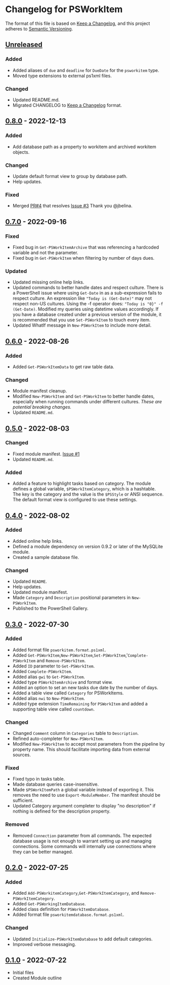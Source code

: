 # Changelog for PSWorkItem

The format of this file is based on [Keep a Changelog](https://keepachangelog.com/en/1.0.0/),
and this project adheres to [Semantic Versioning](https://semver.org/spec/v2.0.0.html).

## [Unreleased]
### Added
- Added aliases of `due` and `deadline` for `DueDate` for the `psworkitem` type.
- Moved type extensions to external ps1xml files.

### Changed
- Updated README.md.
- Migrated CHANGELOG to [Keep a Changelog](https://keepachangelog.com/en/1.0.0/) format.

## [0.8.0] - 2022-12-13

### Added

- Add database path as a property to workitem and archived workitem objects.

### Changed

- Update default format view to group by database path.
- Help updates.

### Fixed

- Merged [PR#4](https://github.com/jdhitsolutions/PSWorkItem/pull/4) that resolves [Issue #3](https://github.com/jdhitsolutions/PSWorkItem/issues/3) Thank you @jbelina.

## [0.7.0] - 2022-09-16

### Fixed

- Fixed bug in `Get-PSWorkItemArchive` that was referencing a hardcoded variable and not the parameter.
- Fixed bug in `Get-PSWorkItem` when filtering by number of days dues.

### Updated

- Updated missing online help links.
- Updated commands to better handle dates and respect culture. There is a PowerShell issue where using `Get-Date` in as a sub-expression fails to respect culture. An expression like `"Today is (Get-Date)"` may not respect non-US cultures. Using the -f operator does: `"Today is "0}" -f (Get-Date)`. Modified my queries using datetime values accordingly. If you have a database created under a previous version of the module, it is recommended that you use `Set-PSWorkItem` to touch every item.
- Updated WhatIf message in `New-PSWorkItem` to include more detail.

## [0.6.0] - 2022-08-26

### Added

- Added `Get-PSWorkItemData` to get raw table data.

### Changed

- Module manifest cleanup.
- Modified `New-PSWorkItem` and `Get-PSWorkItem` to better handle dates, especially when running commands under different cultures. _These are potential breaking changes._
- Updated `README.md`.

## [0.5.0] - 2022-08-03

### Changed

- Fixed module manifest. [Issue #1](https://github.com/jdhitsolutions/PSWorkItem/issues/1)
- Updated `README.md`.

### Added

- Added a feature to highlight tasks based on category. The module defines a global variable, `$PSWorkItemCategory`, which is a hashtable. The key is the category and the value is the `$PSStyle` or ANSI sequence. The default format view is configured to use these settings.

## [0.4.0] - 2022-08-02

### Added

- Added online help links.
- Defined a module dependency on version 0.9.2 or later of the MySQLite module.
- Created a sample database file.

### Changed

- Updated `README`.
- Help updates.
- Updated module manifest.
- Made `Category` and `Description` positional parameters in `New-PSWorkItem`.
- Published to the PowerShell Gallery.

## [0.3.0] - 2022-07-30

### Added

- Added format file `psworkitem.format.ps1xml`.
- Added `Get-PSWorkItem`,`New-PSWorkItem`,`Set-PSWorkItem`,'`Complete-PSWorkItem` and `Remove-PSWorkItem`.
- Added `ID` parameter to `Get-PSWorkItem`.
- Added `Complete-PSWorkItem`.
- Added alias `gwi` to `Get-PSWorkItem`.
- Added type `PSWorkItemArchive` and format view.
- Added an option to set an new tasks due date by the number of days.
- Added a table view called `Category` for PSWorkItems.
- Added alias `nwi` to `New-PSWorkItem`.
- Added type extension `TimeRemaining` for `PSWorkItem` and added a supporting table view called `countdown`.

### Changed

- Changed `Comment` column in `Categories` table to `Description`.
- Refined auto-completer for `New-PSWorkItem`.
- Modified `New-PSWorkItem` to accept most parameters from the pipeline by property name. This should facilitate importing data from external sources.

### Fixed

- Fixed typo in tasks table.
- Made database queries case-insensitive.
- Made `$PSWorkItemPath` a global variable instead of exporting it. This removes the need to use `Export-ModuleMember`. The manifest should be sufficient.
- Updated Category argument completer to display "no description" if nothing is defined for the description property.

### Removed

- Removed `Connection` parameter from all commands. The expected database usage is not enough to warrant setting up and managing connections. Some commands will internally use connections where they can be better managed.

## [0.2.0] - 2022-07-25

### Added

- Added `Add-PSWorkitemCategory`,`Get-PSWorkItemCategory`, and `Remove-PSWorkItemCategory`.
- Added `Get-PSWorkingItemDatabase`.
- Added class definition for `PSWorkItemDatabase`.
- Added format file `psworkitemdatabase.format.ps1xml`.

### Changed

- Updated `Initialize-PSWorkItemDatabase` to add default categories.
- Improved verbose messaging.

## [0.1.0] - 2022-07-22

- Initial files
- Created Module outline

[Unreleased]: https://github.com/jdhitsolutions/PSWorkItem/compare/v0.8.0..HEAD
[0.8.0]:  https://github.com/jdhitsolutions/PSWorkItem/tree/v0.8.0
[0.7.0]:  https://github.com/jdhitsolutions/PSWorkItem/compare/v0.6.0..v0.7.0
[0.6.0]:  https://github.com/jdhitsolutions/PSWorkItem/compare/v0.5.0..v0.6.0
[0.5.0]:  https://github.com/jdhitsolutions/PSWorkItem/compare/v0.4.0..v0.5.0
[0.4.0]:  https://github.com/jdhitsolutions/PSWorkItem/commit/303837de0fc6ca807e121c3d6fad5b851b25cf7f
[0.3.0]: https://github.com/jdhitsolutions/PSWorkItem/commit/e4a290dd256dc6d86d6b6893113668985c8add61
[0.2.0]: https://github.com/jdhitsolutions/PSWorkItem/commit/1ea8c57448e4e687d1f81fa4f4515c4dbfea4048
[0.1.0]: https://github.com/jdhitsolutions/PSWorkItem/commit/fdb4255d4b5f605e03deab409829c13ed5166945